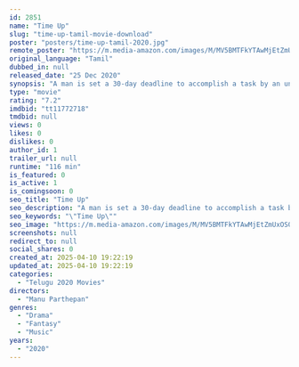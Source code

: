 ```yaml
---
id: 2851
name: "Time Up"
slug: "time-up-tamil-movie-download"
poster: "posters/time-up-tamil-2020.jpg"
remote_poster: "https://m.media-amazon.com/images/M/MV5BMTFkYTAwMjEtZmUxOS00MGRkLWE1OWItZTU0YjY1MGM3NmFiXkEyXkFqcGdeQXVyMTI3NTQ2Nzc3._V1_SX300.jpg"
original_language: "Tamil"
dubbed_in: null
released_date: "25 Dec 2020"
synopsis: "A man is set a 30-day deadline to accomplish a task by an unknown person and is required to work accordingly, or else he might have to face the consequences."
type: "movie"
rating: "7.2"
imdbid: "tt11772718"
tmdbid: null
views: 0
likes: 0
dislikes: 0
author_id: 1
trailer_url: null
runtime: "116 min"
is_featured: 0
is_active: 1
is_comingsoon: 0
seo_title: "Time Up"
seo_description: "A man is set a 30-day deadline to accomplish a task by an unknown person and is required to work accordingly, or else he might have to face the consequences."
seo_keywords: "\"Time Up\""
seo_image: "https://m.media-amazon.com/images/M/MV5BMTFkYTAwMjEtZmUxOS00MGRkLWE1OWItZTU0YjY1MGM3NmFiXkEyXkFqcGdeQXVyMTI3NTQ2Nzc3._V1_SX300.jpg"
screenshots: null
redirect_to: null
social_shares: 0
created_at: 2025-04-10 19:22:19
updated_at: 2025-04-10 19:22:19
categories:
  - "Telugu 2020 Movies"
directors:
  - "Manu Parthepan"
genres:
  - "Drama"
  - "Fantasy"
  - "Music"
years:
  - "2020"
---
```

